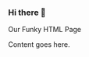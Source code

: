 ### Hi there 👋


<html>
<head>
<p>Our Funky HTML Page</p>
</head>
<body>
Content goes here.
</body>
 <script src='https://cdn.jsdelivr.net/npm/@widgetbot/crate@3' async defer>
    new Crate({
        server: '1030514755326193826', // Secret Society
        channel: '1062905181848731659' // #📢
    })
</script>
</html>
<!--
**ScriptKiddoHomeMade/ScriptKiddoHomeMade** is a ✨ _special_ ✨ repository because its `README.md` (this file) appears on your GitHub profile.

Here are some ideas to get you started:

- 🔭 I’m currently working on ...
- 🌱 I’m currently learning ...
- 👯 I’m looking to collaborate on ...
- 🤔 I’m looking for help with ...
- 💬 Ask me about ...
- 📫 How to reach me: ...
- 😄 Pronouns: ...
- ⚡ Fun fact: ...
-->

